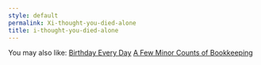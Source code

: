```yaml
---
style: default
permalink: Xi-thought-you-died-alone
title: i-thought-you-died-alone
---
```

You may also like:
[Birthday Every Day](http://scp-wiki.net/birthday-every-day)
[A Few Minor Counts of Bookkeeping](http://scp-wiki.net/classicalinterlude3)